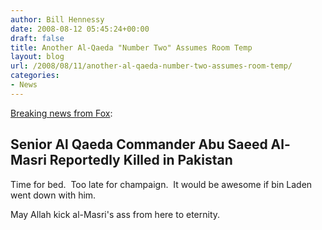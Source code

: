 ```yaml
---
author: Bill Hennessy
date: 2008-08-12 05:45:24+00:00
draft: false
title: Another Al-Qaeda "Number Two" Assumes Room Temp
layout: blog
url: /2008/08/11/another-al-qaeda-number-two-assumes-room-temp/
categories:
- News
---
```


[Breaking news from Fox](https://www.foxnews.com/):


## Senior Al Qaeda Commander Abu Saeed Al-Masri Reportedly Killed in Pakistan


Time for bed.  Too late for champaign.  It would be awesome if bin Laden went down with him.  

May Allah kick al-Masri's ass from here to eternity.
